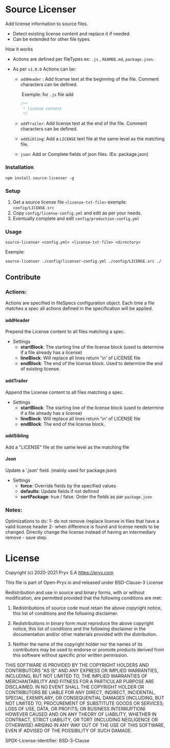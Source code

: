 # Source Licenser

Add license information to source files. 

- Detect existing license content and replace it if needed.
- Can be extended for other file types. 

How it works

- Actions are defined per fileTypes ex: `.js` , `REAMDE.md`, `package.json`. 

- As per `v1.0.0` Actions can be: 

  - `addHeader` :  Add license text at the beginning of the file. Comment characters can be defined.

    ​	Exemple: for `.js` file add

    ```javascript
    /**
     * license content
     */
    ```

  - `addTrailer`: Add license text at the end of the file. Comment characters can be defined.

  - `addSibling`: Add a `LICENSE` text file at the same level as the matching file.

  - `json`: Add or Complete fields of json files. (Ex: package.json)

### Installation

`npm install source-licenser -g`

### Setup

1. Get a source license file `<license-txt-file>` exemple: `config/LICENSE.src`
2. Copy `config/license-config.yml` and edit as per your needs.
3. Eventually complete and edit `config/production-config.yml` 

### Usage

`source-licenser <config.yml> <license-txt-file> <directory> `

Exemple:

`source-licenser ./config/licenser-config.yml ./config/LICENSE.src ./` 

## Contribute

### Actions:

Actions are specified in fileSpecs configuration object. Each time a file matches a spec all actions defined in the specification will be applied. 

#### addHeader

Prepend the License content to all files matching a spec.

- Settings
   - **startBlock**: The starting line of the license block (used to determine 
     if a file already has a license)
   - **lineBlock**: Will replace all lines return '\n' of LICENSE file  
   - **endBlock**: The end of the license block. Used to determine the end 
      of existing license.

#### addTrailer

Append the License content to all files matching a spec.

- Settings
  - **startBlock**: The starting line of the license block (used to determine 
    if a file already has a license)
  - **lineBlock**: Will replace all lines return '\n' of LICENSE file  
  - **endBlock**: The end of the license block.

#### addSibling

Add a "LICENSE" file at the same level as the matching file

#### Json

Update a '.json' field. (mainly used for package.json)

- Settings
  - **force**: Override fields by the specified values
  - **defaults**: Update fields if not defined
  - **sortPackage**: true / false. Order the fields as par `package.json` 

### Notes:

Optimizations to do:
 1- do not remove /replace license in files that have a valid license header
 2- when difference is found and license needs to be changed. Directly
   change the license instead of having an intermediary remove - save step.








# License
Copyright (c) 2020-2021 Pryv S.A https://pryv.com

This file is part of Open-Pryv.io and released under BSD-Clause-3 License

Redistribution and use in source and binary forms, with or without 
modification, are permitted provided that the following conditions are met:

1. Redistributions of source code must retain the above copyright notice, 
   this list of conditions and the following disclaimer.

2. Redistributions in binary form must reproduce the above copyright notice, 
   this list of conditions and the following disclaimer in the documentation 
   and/or other materials provided with the distribution.

3. Neither the name of the copyright holder nor the names of its contributors 
   may be used to endorse or promote products derived from this software 
   without specific prior written permission.

THIS SOFTWARE IS PROVIDED BY THE COPYRIGHT HOLDERS AND CONTRIBUTORS "AS IS" 
AND ANY EXPRESS OR IMPLIED WARRANTIES, INCLUDING, BUT NOT LIMITED TO, THE 
IMPLIED WARRANTIES OF MERCHANTABILITY AND FITNESS FOR A PARTICULAR PURPOSE ARE 
DISCLAIMED. IN NO EVENT SHALL THE COPYRIGHT HOLDER OR CONTRIBUTORS BE LIABLE 
FOR ANY DIRECT, INDIRECT, INCIDENTAL, SPECIAL, EXEMPLARY, OR CONSEQUENTIAL 
DAMAGES (INCLUDING, BUT NOT LIMITED TO, PROCUREMENT OF SUBSTITUTE GOODS OR 
SERVICES; LOSS OF USE, DATA, OR PROFITS; OR BUSINESS INTERRUPTION) HOWEVER 
CAUSED AND ON ANY THEORY OF LIABILITY, WHETHER IN CONTRACT, STRICT LIABILITY, 
OR TORT (INCLUDING NEGLIGENCE OR OTHERWISE) ARISING IN ANY WAY OUT OF THE USE 
OF THIS SOFTWARE, EVEN IF ADVISED OF THE POSSIBILITY OF SUCH DAMAGE.

SPDX-License-Identifier: BSD-3-Clause